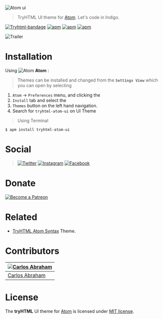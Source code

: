 ![Atom ui](https://imagestryht.ml/themes/atom/tryhtml-ui.png)


> TryHTML UI theme for [Atom](https://atom.io). Let's code in Indigo.

[![Tryhtml-bandage](https://imagestryht.ml/themes/atom/atom-theme-badge.svg)](https://github.com/tryhtml)
[![apm](https://img.shields.io/apm/dm/tryhtml-atom-ui.svg?style=flat-square)](https://atom.io/packages/tryhtml-atom-ui)
[![apm](https://img.shields.io/apm/v/tryhtml-atom-ui.svg?style=flat-square)](https://atom.io/packages/tryhtml-atom-ui)
[![apm](https://img.shields.io/apm/l/tryhtml-atom-ui.svg?style=flat-square)](https://atom.io/packages/tryhtml-atom-ui)


![Trailer](https://imagestryht.ml/themes/atom/screenshot.png)

# Installation

Using ![Atom](https://imagestryht.ml/themes/atom/atom.png) **Atom**  :

>Themes can be installed and changed from the **`Settings View`** which you can open by selecting

1. `Atom` → `Preferences` menu, and clicking the<br>
1. `Install` tab and select the<br>
1. `Themes` button on the left hand navigation.<br>
1. Search for `tryhtml-atom-ui` on UI Theme

> Using Terminal

`$ apm install tryhtml-atom-ui`

# Social

>[![Twitter](https://imagestryht.ml/themes/twitter.png)](https://twitter.com/tryhtml)
>[![Instagram](https://imagestryht.ml/themes/instagram.png)](https://instagram.com/tryhtml)
>[![Facebook](https://imagestryht.ml/themes/facebook.png)](https://facebook.com/tryhtml)

# Donate

[![Become a Patreon](https://imagestryht.ml/themes/patreon.png)](https://www.patreon.com/bePatron?u=10553679)

# Related

- [TryHTML Atom Syntax](https://github.com/tryhtml/atom-syntax) Theme.

# Contributors

[![Carlos Abraham](https://avatars3.githubusercontent.com/u/21347264?s=100&v=43&s)](https://github.com/19cah) |
--- |
[Carlos Abraham](https://github.com/19cah) |


# License

The **tryHTML** UI theme for [Atom](https://atom.io) is licensed under [MIT license](LICENSE).
